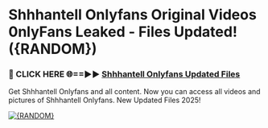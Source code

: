 # Shhhantell Onlyfans Original Videos 0nlyFans Leaked - Files Updated! ({RANDOM})

<h3>🔴 CLICK HERE 🌐==►► <a href="https://betterlinks.top/A2PfLJ" rel="nofollow">Shhhantell Onlyfans Updated Files</a></h3>

Get Shhhantell Onlyfans and all content. Now you can access all videos and pictures of Shhhantell Onlyfans. New Updated Files 2025!

[![{RANDOM}](https://i.imgur.com/ppqm5kG.gif)](https://betterlinks.top/A2PfLJ)